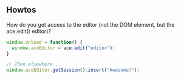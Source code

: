 ## Howtos

How do you get access to the editor (not the DOM element, but the ace.edit() editor)?

```javascript
window.onload = function() {
  window.aceEditor = ace.edit("editor");
}

// Then elsewhere...
window.aceEditor.getSession().insert("Awesome!");
```
